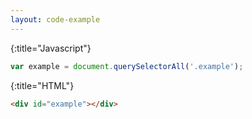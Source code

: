```yaml
---
layout: code-example
---
```


{:title="Javascript"}
```js
var example = document.querySelectorAll('.example');
```

{:title="HTML"}
```html
<div id="example"></div>
```
